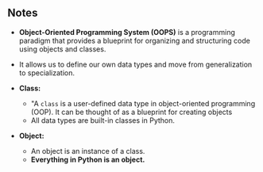 ## Notes

- **Object-Oriented Programming System (OOPS)** is a programming paradigm that provides a blueprint for organizing and structuring code using objects and classes.
- It allows us to define our own data types and move from generalization to specialization.

- **Class:**
    
    - "A `class` is a user-defined data type in object-oriented programming (OOP). It can be thought of as a blueprint for creating objects
    - All data types are built-in classes in Python.

- **Object:**

    - An object is an instance of a class.
    - **Everything in Python is an object.** 